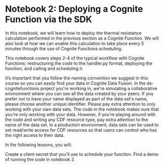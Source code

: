 # Notebook 2: Deploying a Cognite Function via the SDK

In this notebook, we will learn how to deploy the thermal resistance calculation performed in the previous section as a Cognite Function. We will also look at how we can enable this calculation to take place every 5 minutes through the use of Cognite Functions scheduling.

This notebook covers steps 2-4 of the typical workflow with Cognite Functions: restructuring the code to the handler.py format, deploying the function, and calling and scheduling it.

It’s important that you follow the naming convention we suggest in this course so you can easily find your data in Cognite Data Fusion. In the ds-cognitefunctions project you're working in, we're simulating a collaborative environment where you can see all the data created by your peers. If you prefer not to have your name displayed as part of the data set's name, please choose another unique identifier.
Please pay extra attention to only working with your own data sets. The code in the notebook makes sure that you're only working with your data. However, if you're playing around with the code and writing any CDF resource type, pay extra attention to the name of the data set.
In a production environment, data sets can be used to set read/write access for CDF resources so that users can control who has the right access to their data.

In the following lessons, you will:

Create a client secret that you'll use to schedule your function.
Find a demo of running the code in notebook 2.